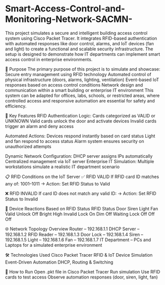 # Smart-Access-Control-and-Monitoring-Network-SACMN-
This project simulates a secure and intelligent building access control system using Cisco Packet Tracer. It integrates RFID-based authentication with automated responses like door control, alarms, and IoT devices (fan and light) to create a functional and scalable security infrastructure. The setup is designed to demonstrate how IT departments can implement smart access control in enterprise environments.

🎯 Purpose
The primary purpose of this project is to simulate and showcase:
Secure entry management using RFID technology
Automated control of physical infrastructure (doors, alarms, lighting, ventilation)
Event-based IoT responses based on access control conditions
Network design and communication within a smart building or enterprise IT environment
This system can be adapted for offices, labs, schools, or restricted areas, where controlled access and responsive automation are essential for safety and efficiency.

🧠 Key Features
RFID Authentication Logic:
Cards categorized as VALID or UNKNOWN
Valid cards unlock the door and activate devices
Invalid cards trigger an alarm and deny access

Automated Actions:
Devices respond instantly based on card status
Light and fan respond to access status
Alarm system ensures security on unauthorized attempts

Dynamic Network Configuration:
DHCP server assigns IPs automatically
Centralized management via IoT server
Enterprise IT Simulation:
Multiple workstations simulate a realistic IT department scenario

📋 RFID Conditions on the IoT Server
✅ RFID VALID
If RFID card ID matches any of:
1001–1011
→ Action: Set RFID Status to Valid

❌ RFID INVALID
If card ID does not match any valid ID:
→ Action: Set RFID Status to Invalid

🚪 Device Reactions Based on RFID Status
RFID Status	Door	Siren	Light	Fan
Valid	Unlock	Off	Bright	High
Invalid	Lock	On	Dim	Off
Waiting	Lock	Off	Off	Off

🌐 Network Topology Overview
Router – 192.168.1.1
DHCP Server – 192.168.1.2
RFID Reader – 192.168.1.3
Door Lock – 192.168.1.4
Siren – 192.168.1.5
Light – 192.168.1.6
Fan – 192.168.1.7
IT Department – PCs and Laptops for a simulated enterprise environment

🛠 Technologies Used
Cisco Packet Tracer
RFID & IoT Device Simulation
Event-Driven Automation
DHCP, Routing & Switching

🚀 How to Run
Open .pkt file in Cisco Packet Tracer
Run simulation
Use RFID cards to test access
Observe automation responses (door, siren, light, fan)
